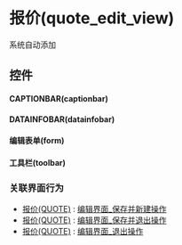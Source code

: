 # 报价(quote_edit_view)  <!-- {docsify-ignore-all} -->


系统自动添加



## 控件
#### CAPTIONBAR(captionbar)
#### DATAINFOBAR(datainfobar)
#### 编辑表单(form)
#### 工具栏(toolbar)


### 关联界面行为
  * [报价(QUOTE)](module/crm/quote) : [编辑界面_保存并新建操作](module/crm/quote#界面行为)
  * [报价(QUOTE)](module/crm/quote) : [编辑界面_保存并退出操作](module/crm/quote#界面行为)
  * [报价(QUOTE)](module/crm/quote) : [编辑界面_退出操作](module/crm/quote#界面行为)

<script>
 const { createApp } = Vue
  createApp({
    data() {
      return {

      }
    }
  }).use(ElementPlus).mount('#app')
</script>